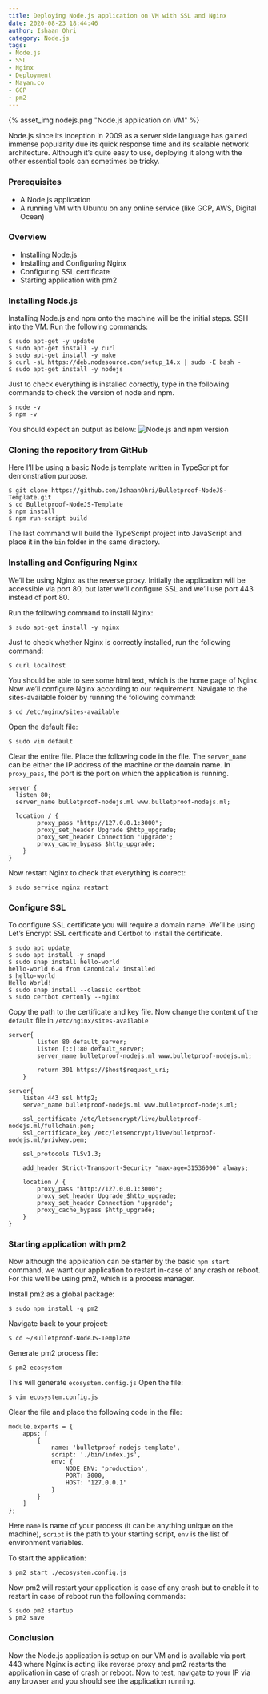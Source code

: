 ```yaml
---
title: Deploying Node.js application on VM with SSL and Nginx
date: 2020-08-23 18:44:46
author: Ishaan Ohri
category: Node.js
tags:
- Node.js
- SSL
- Nginx
- Deployment
- Nayan.co
- GCP
- pm2
---
```


{% asset_img nodejs.png  "Node.js application on VM" %}

Node.js since its inception in 2009 as a server side language has gained immense popularity due its quick response time and its scalable network architecture. Although it’s quite easy to use, deploying it along with the other essential tools can sometimes be tricky. 

### Prerequisites
* A Node.js application
* A running VM with Ubuntu on any online service (like GCP, AWS, Digital Ocean)

### Overview
* Installing Node.js
* Installing and Configuring Nginx 
* Configuring SSL certificate
* Starting application with pm2

### Installing Nods.js
Installing Node.js and npm onto the machine will be the initial steps. SSH into the VM.
Run the following commands:

```
$ sudo apt-get -y update
$ sudo apt-get install -y curl
$ sudo apt-get install -y make
$ curl -sL https://deb.nodesource.com/setup_14.x | sudo -E bash -
$ sudo apt-get install -y nodejs
```

Just to check everything is installed correctly, type in the following commands to check the version of node and npm.

```
$ node -v
$ npm -v
```

You should expect an output as below:
![Node.js and npm version](output.png "Node.js and npm version")

### Cloning the repository from GitHub
Here I’ll be using a basic Node.js template written in TypeScript for demonstration purpose.

```
$ git clone https://github.com/IshaanOhri/Bulletproof-NodeJS-Template.git
$ cd Bulletproof-NodeJS-Template
$ npm install
$ npm run-script build
```

The last command will build the TypeScript project into JavaScript and place it in the `bin` folder in the same directory.

### Installing and Configuring Nginx 
We’ll be using Nginx as the reverse proxy. Initially the application will be accessible via port 80, but later we’ll configure SSL and we’ll use port 443 instead of port 80.

Run the following command to install Nginx:

```
$ sudo apt-get install -y nginx
```

Just to check whether Nginx is correctly installed, run the following command:

```
$ curl localhost
```

You should be able to see some html text, which is the home page of Nginx.
Now we’ll configure Nginx according to our requirement. Navigate to the sites-available folder by running the following command:

```
$ cd /etc/nginx/sites-available
```

Open the default file:

```
$ sudo vim default
```

Clear the entire file. Place the following code in the file. The `server_name` can be either the IP address of the machine or the domain name. In `proxy_pass`, the port is the port on which the application is running.

```
server {
  listen 80;
  server_name bulletproof-nodejs.ml www.bulletproof-nodejs.ml;

  location / {
        proxy_pass "http://127.0.0.1:3000";
        proxy_set_header Upgrade $http_upgrade;
        proxy_set_header Connection 'upgrade';
        proxy_cache_bypass $http_upgrade;
    }
}
```

Now restart Nginx to check that everything is correct:

```
$ sudo service nginx restart
```

### Configure SSL
To configure SSL certificate you will require a domain name. We’ll be using Let’s Encrypt SSL certificate and Certbot to install the certificate.

```
$ sudo apt update
$ sudo apt install -y snapd
$ sudo snap install hello-world
hello-world 6.4 from Canonical✓ installed
$ hello-world
Hello World!
$ sudo snap install --classic certbot
$ sudo certbot certonly --nginx
```

Copy the path to the certificate and key file.
Now change the content of the `default` file in `/etc/nginx/sites-available`

```
server{
        listen 80 default_server;
        listen [::]:80 default_server;
        server_name bulletproof-nodejs.ml www.bulletproof-nodejs.ml;

        return 301 https://$host$request_uri;
    }

server{
    listen 443 ssl http2;
    server_name bulletproof-nodejs.ml www.bulletproof-nodejs.ml;

    ssl_certificate /etc/letsencrypt/live/bulletproof-nodejs.ml/fullchain.pem;
    ssl_certificate_key /etc/letsencrypt/live/bulletproof-nodejs.ml/privkey.pem;

    ssl_protocols TLSv1.3;

    add_header Strict-Transport-Security "max-age=31536000" always;

    location / {
        proxy_pass "http://127.0.0.1:3000";
        proxy_set_header Upgrade $http_upgrade;
        proxy_set_header Connection 'upgrade';
        proxy_cache_bypass $http_upgrade;
    }
}
```

### Starting application with pm2
Now although the application can be starter by the basic `npm start` command, we want our application to restart in-case of any crash or reboot. For this we’ll be using pm2, which is a process manager.

Install pm2 as a global package:

```
$ sudo npm install -g pm2
```

Navigate back to your project:

```
$ cd ~/Bulletproof-NodeJS-Template
```

Generate pm2 process file:

```
$ pm2 ecosystem
```

This will generate `ecosystem.config.js`
Open the file:

```
$ vim ecosystem.config.js
```

Clear the file and place the following code in the file:

```
module.exports = {
    apps: [
        {
            name: 'bulletproof-nodejs-template',
            script: './bin/index.js',
            env: {
                NODE_ENV: 'production',
                PORT: 3000,
                HOST: '127.0.0.1'
            }
        }
    ]
};
```

Here `name` is name of your process (it can be anything unique on the machine), `script` is the path to your starting script, `env` is the list of environment variables.

To start the application:

```
$ pm2 start ./ecosystem.config.js
```

Now pm2 will restart your application is case of any crash but to enable it to restart in case of reboot run the following commands:


```
$ sudo pm2 startup
$ pm2 save
```

### Conclusion

Now the Node.js application is setup on our VM and is available via port 443 where Nginx is acting like reverse proxy and pm2 restarts the application in case of crash or reboot. Now to test, navigate to your IP via any browser and you should see the application running.